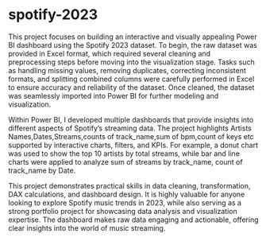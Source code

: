 # spotify-2023
This project focuses on building an interactive and visually appealing Power BI dashboard using the Spotify 2023 dataset. To begin, the raw dataset was provided in Excel format, which required several cleaning and preprocessing steps before moving into the visualization stage. Tasks such as handling missing values, removing duplicates, correcting inconsistent formats, and splitting combined columns were carefully performed in Excel to ensure accuracy and reliability of the dataset. Once cleaned, the dataset was seamlessly imported into Power BI for further modeling and visualization.

Within Power BI, I developed multiple dashboards that provide insights into different aspects of Spotify’s streaming data. The project highlights Artists Names,Dates,Streams,counts of track_name,sum of bpm,count of keys etc supported by interactive charts, filters, and KPIs. For example, a donut chart was used to show the top 10 artists by total streams, while bar and line charts were applied to analyze sum of streams by track_name, count of track_name by Date.

This project demonstrates practical skills in data cleaning, transformation, DAX calculations, and dashboard design. It is highly valuable for anyone looking to explore Spotify music trends in 2023, while also serving as a strong portfolio project for showcasing data analysis and visualization expertise. The dashboard makes raw data engaging and actionable, offering clear insights into the world of music streaming.
